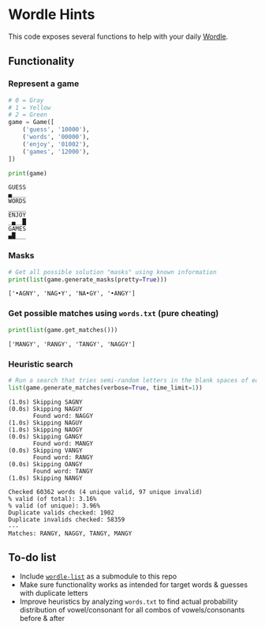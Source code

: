 # Wordle Hints
This code exposes several functions to help with your daily [Wordle](https://www.nytimes.com/games/wordle/index.html).

## Functionality
### Represent a game
```py
# 0 = Gray
# 1 = Yellow
# 2 = Green
game = Game([
    ('guess', '10000'),
    ('words', '00000'),
    ('enjoy', '01002'),
    ('games', '12000'),
])

print(game)
```
```
GUESS
▄____
WORDS
_____
ENJOY
_▄__█
GAMES
▄█___
```

### Masks
```py
# Get all possible solution "masks" using known information
print(list(game.generate_masks(pretty=True)))
```
```
['•AGNY', 'NAG•Y', 'NA•GY', '•ANGY']
```
### Get possible matches using `words.txt` (pure cheating)
```py
print(list(game.get_matches()))
```
```
['MANGY', 'RANGY', 'TANGY', 'NAGGY']
```
### Heuristic search
```py
# Run a search that tries semi-random letters in the blank spaces of each mask
list(game.generate_matches(verbose=True, time_limit=1))
```
```
(1.0s) Skipping SAGNY
(0.0s) Skipping NAGUY
       Found word: NAGGY
(1.0s) Skipping NAGUY
(1.0s) Skipping NAOGY
(0.0s) Skipping GANGY
       Found word: MANGY
(0.0s) Skipping VANGY
       Found word: RANGY
(0.0s) Skipping OANGY
       Found word: TANGY
(1.0s) Skipping NANGY

Checked 60362 words (4 unique valid, 97 unique invalid)
% valid (of total): 3.16%
% valid (of unique): 3.96%
Duplicate valids checked: 1902
Duplicate invalids checked: 58359
---
Matches: RANGY, NAGGY, TANGY, MANGY
```

## To-do list
- Include [`wordle-list`](https://github.com/tabatkins/wordle-list/blob/39ee14e80dc1ef9df55e682e01979a75ed1ee171/words) as a submodule to this repo
- Make sure functionality works as intended for target words & guesses with duplicate letters
- Improve heuristics by analyzing `words.txt` to find actual probability distribution of vowel/consonant for all combos of vowels/consonants before & after
